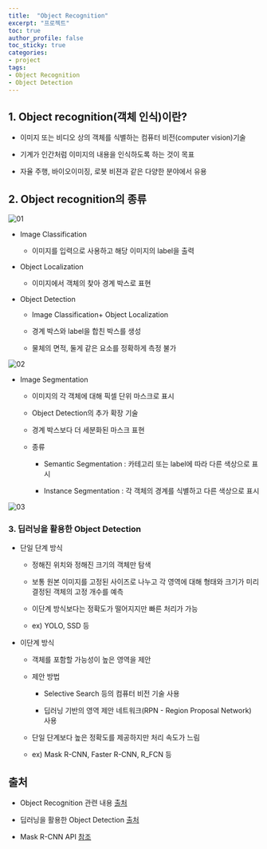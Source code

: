 ```yaml
---
title:  "Object Recognition"
excerpt: "프로젝트"
toc: true
author_profile: false
toc_sticky: true
categories:
- project
tags:
- Object Recognition
- Object Detection
---
```

## 1. Object recognition(객체 인식)이란?

- 이미지 또는 비디오 상의 객체를 식별하는 컴퓨터 비전(computer vision)기술

- 기계가 인간처럼 이미지의 내용을 인식하도록 하는 것이 목표

- 자율 주행, 바이오이미징, 로봇 비젼과 같은 다양한 분야에서 유용



## 2. Object recognition의 종류
![01](https://user-images.githubusercontent.com/52816346/90980498-b0114b80-e596-11ea-9f41-72896391cd4d.JPG)

- Image Classification

  - 이미지를 입력으로 사용하고 해당 이미지의 label을 출력

- Object Localization

  - 이미지에서 객체의 찾아 경계 박스로 표현

- Object Detection

  -  Image Classification+ Object Localization

  -  경계 박스와 label을 합친 박스를 생성

  -  물체의 면적, 둘게 같은 요소를 정확하게 측정 불가

![02](https://user-images.githubusercontent.com/52816346/90980500-b1427880-e596-11ea-9afa-0ee34c531d49.jpg)

- Image Segmentation

  - 이미지의 각 객체에 대해 픽셀 단위 마스크로 표시

  - Object Detection의 추가 확장 기술

  - 경계 박스보다 더 세분화된 마스크 표현
  
  - 종류
  
    - Semantic Segmentation : 카테고리 또는 label에 따라 다른 색상으로 표시
  
    - Instance Segmentation : 각 객체의 경계를 식별하고 다른 색상으로 표시

![03](https://user-images.githubusercontent.com/52816346/90980501-b1db0f00-e596-11ea-8800-519e1b9efbe9.jpg)



### 3. 딥러닝을 활용한 Object Detection
- 단일 단계 방식

  - 정해진 위치와 정해진 크기의 객체만 탐색

  - 보통 원본 이미지를 고정된 사이즈로 나누고 각 영역에 대해 형태와 크기가 미리 결정된 객체의 고정 개수를 예측

  - 이단계 방식보다는 정확도가 떨어지지만 빠른 처리가 가능

  - ex) YOLO, SSD 등


- 이단계 방식

  - 객체를 포함할 가능성이 높은 영역을 제안

  - 제안 방법

    - Selective Search 등의 컴퓨터 비전 기술 사용

    - 딥러닝 기반의 영역 제안 네트워크(RPN - Region Proposal Network) 사용

  - 단일 단계보다 높은 정확도를 제공하지만 처리 속도가 느림

  - ex) Mask R-CNN, Faster R-CNN, R_FCN 등



## 출처
- Object Recognition 관련 내용 [출처](https://www.geeksforgeeks.org/object-detection-vs-object-recognition-vs-image-segmentation/)

- 딥러닝을 활용한 Object Detection [출처]([https://blogs.sas.com/content/saskorea/2018/12/21/%EB%94%A5%EB%9F%AC%EB%8B%9D%EC%9D%84-%ED%99%9C%EC%9A%A9%ED%95%9C-%EA%B0%9D%EC%B2%B4-%ED%83%90%EC%A7%80-%EC%95%8C%EA%B3%A0%EB%A6%AC%EC%A6%98-%EC%9D%B4%ED%95%B4%ED%95%98%EA%B8%B0/](https://blogs.sas.com/content/saskorea/2018/12/21/딥러닝을-활용한-객체-탐지-알고리즘-이해하기/))

- Mask R-CNN API [참조](https://github.com/matterport/Mask_RCNN)

